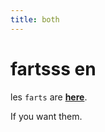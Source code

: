 ```yaml
---
title: both
---
```

# fartsss en

les `farts` are [**here**](https://whatever.com).

If you want them.

